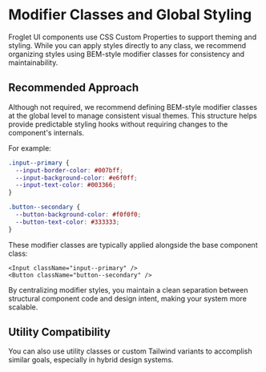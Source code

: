 # Modifier Classes and Global Styling

Froglet UI components use CSS Custom Properties to support theming and styling. While you can apply styles directly to any class, we recommend organizing styles using BEM-style modifier classes for consistency and maintainability.

## Recommended Approach

Although not required, we recommend defining BEM-style modifier classes at the global level to manage consistent visual themes. This structure helps provide predictable styling hooks without requiring changes to the component's internals.

For example:

```css
.input--primary {
  --input-border-color: #007bff;
  --input-background-color: #e6f0ff;
  --input-text-color: #003366;
}

.button--secondary {
  --button-background-color: #f0f0f0;
  --button-text-color: #333333;
}
```

These modifier classes are typically applied alongside the base component class:

```tsx
<Input className="input--primary" />
<Button className="button--secondary" />
```

By centralizing modifier styles, you maintain a clean separation between structural component code and design intent, making your system more scalable.

## Utility Compatibility

You can also use utility classes or custom Tailwind variants to accomplish similar goals, especially in hybrid design systems.
